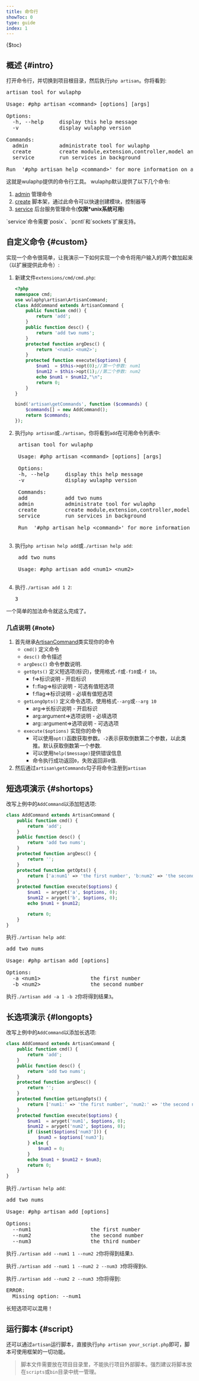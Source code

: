 ```yaml
---
title: 命令行
showToc: 0
type: guide
index: 1
---
```


{$toc}

## 概述 {#intro}

打开命令行，并切换到项目根目录，然后执行`php artisan`。你将看到:

<pre>
artisan tool for wulaphp

Usage: #php artisan &lt;command&gt; [options] [args]

Options:
  -h, --help     display this help message
  -v             display wulaphp version

Commands:
  admin          administrate tool for wulaphp
  create         create module,extension,controller,model and handler
  service        run services in background

Run  '#php artisan help &lt;command&gt;' for more information on a command.
</pre>

这就是wulaphp提供的命令行工具。 wulaphp默认提供了以下几个命令:

1. [admin](admin.md) 管理命令
2. [create](create.md) 脚本架，通过此命令可以快速创建模块，控制器等
3. [service](service.md) 后台服务管理命令(**仅限*unix系统可用**)

<p class="tip" markdown=1>
`service`命令需要`posix`、`pcntl`和`sockets`扩展支持。
</p>

## 自定义命令 {#custom}

实现一个命令很简单，让我演示一下如何实现一个命令将用户输入的两个数加起来（以扩展提供此命令）:

1. 新建文件`extensions/cmd/cmd.php`:

    ```php
    <?php
    namespace cmd;
    use wulaphp\artisan\ArtisanCommand;
    class AddCommand extends ArtisanCommand {
        public function cmd() {
            return 'add';
        }
        public function desc() {
            return 'add two nums';
        }
        protected function argDesc() {
            return '<num1> <num2>';
        }
        protected function execute($options) {
            $num1  = $this->opt(0);//第一个参数: num1
            $num12 = $this->opt(1);//第二个参数: num2
            echo $num1 + $num12,"\n";
            return 0;
        }
    }

    bind('artisan\getCommands', function ($commands) {
        $commands[] = new AddCommand();
        return $commands;
    });
    ```

2. 执行`php artisan`或`./artisan`，你将看到`add`在可用命令列表中:
    <pre>
    artisan tool for wulaphp

    Usage: #php artisan &lt;command&gt; [options] [args]

    Options:
    -h, --help     display this help message
    -v             display wulaphp version

    Commands:
    add            add two nums
    admin          administrate tool for wulaphp
    create         create module,extension,controller,model and handler
    service        run services in background

    Run  '#php artisan help &lt;command&gt;' for more information on a command.
    </pre>
3. 执行`php artisan help add`或`./artisan help add`:
    <pre>
    add two nums

    Usage: #php artisan add &lt;num1&gt; &lt;num2&gt;
    </pre>
4. 执行`./artisan add 1 2`:
    <pre>3</pre>

一个简单的加法命令就这么完成了。

### 几点说明 {#note}

1. 首先继承[ArtisanCommand](https://github.com/ninggf/wulaphp/blob/master/wulaphp/artisan/ArtisanCommand.php)类实现你的命令
    * `cmd()` 定义命令
    * `desc()` 命令描述
    * `argDesc()` 命令参数说明.
    * `getOpts()` 定义短选项(标识)，使用格式`-f`或`-f10`或`-f 10`。
        * f=>标识说明 - 开启标识
        * f::flag=>标识说明 - 可选有值短选项
        * f:flag=>标识说明 - 必填有值短选项
    * `getLongOpts()` 定义命令选项，使用格式`--arg`或`--arg 10`
        * arg=>长标识说明 - 开启标识
        * arg:argument=>选项说明 - 必填选项
        * arg::argument=>选项说明 - 可选选项
    * `execute($options)` 实现你的命令
        * 可以使用`opt()`函数获取参数。`-2`表示获取倒数第二个参数，以此类推。默认获取倒数第一个参数.
        * 可以使用`help($message)`提供错误信息
        * 命令执行成功返回`0`，失败返回非`0`值.
2. 然后通过`artisan\getCommands`勾子将命令注册到`artisan`

## 短选项演示 {#shortops}

改写上例中的`AddCommand`以添加短选项:

```php
class AddCommand extends ArtisanCommand {
    public function cmd() {
        return 'add';
    }
    public function desc() {
        return 'add two nums';
    }
    protected function argDesc() {
        return '';
    }
    protected function getOpts() {
        return ['a:num1' => 'the first number', 'b:num2' => 'the second number'];
    }
    protected function execute($options) {
        $num1  = aryget('a', $options, 0);
        $num12 = aryget('b', $options, 0);
        echo $num1 + $num12;

        return 0;
    }
}
```

执行`./artisan help add`:
<pre>
add two nums

Usage: #php artisan add [options]

Options:
  -a &lt;num1&gt;                the first number
  -b &lt;num2&gt;                the second number
</pre>

执行`./artisan add -a 1 -b 2`你将得到结果`3`。

## 长选项演示 {#longopts}

改写上例中的`AddCommand`以添加长选项:

```php
class AddCommand extends ArtisanCommand {
    public function cmd() {
        return 'add';
    }
    public function desc() {
        return 'add two nums';
    }
    protected function argDesc() {
        return '';
    }
    protected function getLongOpts() {
        return ['num1:' => 'the first number', 'num2:' => 'the second number', 'num3::' => 'the third number'];
    }
    protected function execute($options) {
        $num1  = aryget('num1', $options, 0);
        $num12 = aryget('num2', $options, 0);
        if (isset($options['num3'])) {
            $num3 = $options['num3'];
        } else {
            $num3 = 0;
        }
        echo $num1 + $num12 + $num3;
        return 0;
    }
}
```

执行`./artisan help add`:
<pre>
add two nums

Usage: #php artisan add [options]

Options:
  --num1                   the first number
  --num2                   the second number
  --num3                   the third number
</pre>

执行`./artisan add --num1 1 --num2 2`你将得到结果`3`.

执行`./artisan add --num1 1 --num2 2 --num3 3`你将得到`6`.

执行`./artisan add --num2 2 --num3 3`你将得到:

<pre>
ERROR:
  Missing option: --num1
</pre>

<p class="tip">
长短选项可以混用！
</p>

## 运行脚本 {#script}

还可以通过`artisan`运行脚本，直接执行`php artisan your_script.php`即可，脚本可使用框架的一切功能。

> 脚本文件需要放在项目目录里，不能执行项目外部脚本。强烈建议将脚本放在`scripts`或`bin`目录中统一管理。
